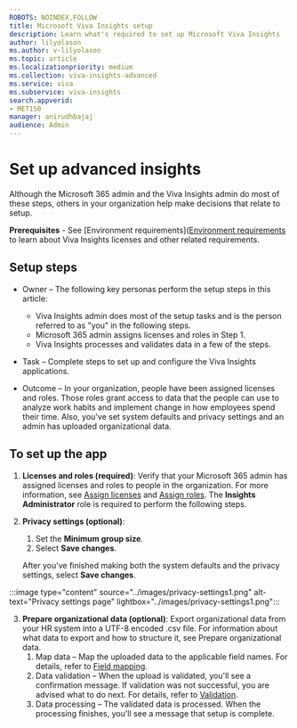 ```yaml
---
ROBOTS: NOINDEX,FOLLOW
title: Microsoft Viva Insights setup
description: Learn what's required to set up Microsoft Viva Insights 
author: lilyolason
ms.author: v-lilyolason
ms.topic: article
ms.localizationpriority: medium 
ms.collection: viva-insights-advanced 
ms.service: viva 
ms.subservice: viva-insights 
search.appverid: 
- MET150 
manager: anirudhbajaj
audience: Admin
---
```


# Set up advanced insights

Although the Microsoft 365 admin and the Viva Insights admin do most of these steps, others in your organization help make decisions that relate to setup.

**Prerequisites** - See [Environment requirements]([Environment requirements](/viva/insights/Setup/Environment-Requirements?toc=/viva/insights/advanced/toc.json&bc=/viva/insights/breadcrumb/toc.json) to learn about Viva Insights licenses and other related requirements.

## Setup steps

* Owner – The following key personas perform the setup steps in this article:
    * Viva Insights admin does most of the setup tasks and is the person referred to as "you" in the following steps.
    * Microsoft 365 admin assigns licenses and roles in Step 1.
    * Viva Insights processes and validates data in a few of the steps.

* Task – Complete steps to set up and configure the Viva Insights applications.

* Outcome – In your organization, people have been assigned licenses and roles. Those roles grant access to data that the people can use to analyze work habits and implement change in how employees spend their time. Also, you've set system defaults and privacy settings and an admin has uploaded organizational data.

## To set up the app

1. **Licenses and roles (required)**: Verify that your Microsoft 365 admin has assigned licenses and roles to people in the organization. For more information, see [Assign licenses](./assign-licenses.md) and [Assign roles](./assign-user-roles.md). The **Insights Administrator** role is required to perform the following steps.

2. **Privacy settings (optional)**:
    1. Set the **Minimum group size**.
    1. Select **Save changes**.

    After you've finished making both the system defaults and the privacy settings, select **Save changes**.
    
:::image type="content" source="../images/privacy-settings1.png" alt-text="Privacy settings page" lightbox="../images/privacy-settings1.png":::

3. **Prepare organizational data (optional)**: Export organizational data from your HR system into a UTF-8 encoded .csv file. For information about what data to export and how to structure it, see Prepare organizational data.
    1. Map data – Map the uploaded data to the applicable field names. For details, refer to [Field mapping](../admin/upload-org-data-first.md#field-mapping).
    1. Data validation – When the upload is validated, you'll see a confirmation message. If validation was not successful, you are advised what to do next. For details, refer to [Validation](../admin/upload-org-data-first.md#validation).
    1. Data processing – The validated data is processed. When the processing finishes, you'll see a message that setup is complete.

